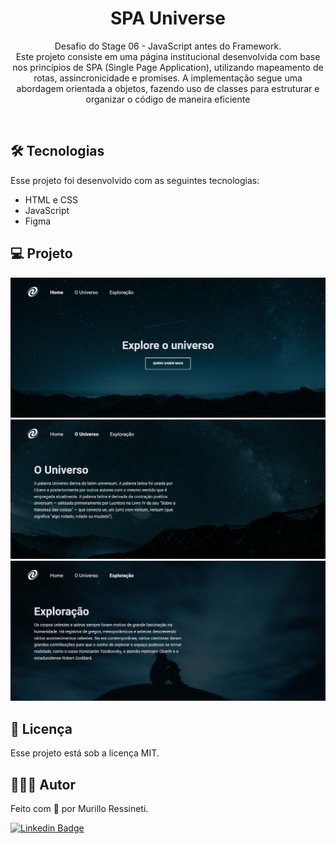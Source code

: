 <h1 align="center">SPA Universe</h1>

<p align="center">
Desafio do Stage 06 - JavaScript antes do Framework.<br/>
Este projeto consiste em uma página institucional desenvolvida com base nos princípios de SPA (Single Page Application), utilizando mapeamento de rotas, assincronicidade e promises. A implementação segue uma abordagem orientada a objetos, fazendo uso de classes para estruturar e organizar o código de maneira eficiente
</p>

<br>

## 🛠 Tecnologias

Esse projeto foi desenvolvido com as seguintes tecnologias:

- HTML e CSS
- JavaScript
- Figma

## 💻 Projeto

<img src="assets/screenshot(1).png"/>
<img src="assets/screenshot(2).png"/>
<img src="assets/screenshot(3).png"/>

## 📝 Licença

Esse projeto está sob a licença MIT.

## 🙋🏻‍♂️ Autor

Feito com 💙 por Murillo Ressineti.

[![Linkedin Badge](https://img.shields.io/badge/-Murillo-blue?style=flat-square&logo=Linkedin&logoColor=white&link=https://www.linkedin.com/in/murilloressineti/)](https://www.linkedin.com/in/murilloressineti/)
